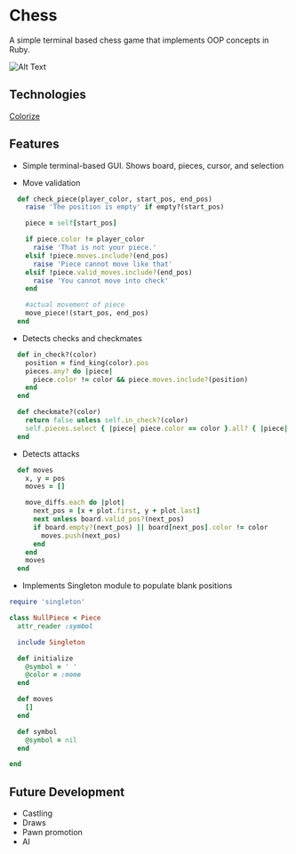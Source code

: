 # Chess

A simple terminal based chess game that implements OOP concepts in Ruby.

![Alt Text](https://i.imgur.com/75WrbK2.gif)

## Technologies

[Colorize](https://github.com/fazibear/colorize)

## Features

* Simple terminal-based GUI. Shows board, pieces, cursor, and selection

* Move validation

```ruby
  def check_piece(player_color, start_pos, end_pos)
    raise 'The position is empty' if empty?(start_pos)

    piece = self[start_pos]

    if piece.color != player_color
      raise 'That is not your piece.'
    elsif !piece.moves.include?(end_pos)
      raise 'Piece cannot move like that'
    elsif !piece.valid_moves.include?(end_pos)
      raise 'You cannot move into check'
    end

    #actual movement of piece
    move_piece!(start_pos, end_pos)
  end
```

* Detects checks and checkmates

```ruby
  def in_check?(color)
    position = find_king(color).pos
    pieces.any? do |piece|
      piece.color != color && piece.moves.include?(position)
    end
  end
```

```ruby
  def checkmate?(color)
    return false unless self.in_check?(color)
    self.pieces.select { |piece| piece.color == color }.all? { |piece| piece.valid_moves.empty? }
  end
```

* Detects attacks

```ruby
  def moves
    x, y = pos
    moves = []

    move_diffs.each do |plot|
      next_pos = [x + plot.first, y + plot.last]
      next unless board.valid_pos?(next_pos)
      if board.empty?(next_pos) || board[next_pos].color != color
        moves.push(next_pos)
      end
    end
    moves
  end
```

* Implements Singleton module to populate blank positions
```ruby
require 'singleton'

class NullPiece < Piece
  attr_reader :symbol

  include Singleton

  def initialize
    @symbol = ' '
    @color = :none
  end

  def moves
    []
  end

  def symbol
    @symbol = nil
  end

end

```
## Future Development
* Castling
* Draws
* Pawn promotion
* AI
